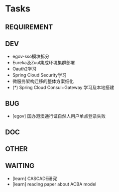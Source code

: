 # Tasks

## REQUIREMENT

## DEV

- egov-sso模块拆分
- Eureka及Zuul集成环境集群部署
- Oauth2学习
- Spring Cloud Security学习
- 微服务架构迁移的整体方案细化
- (*) Spring Cloud Consul+Gateway 学习及本地搭建

## BUG

- [egov] 国办港澳通行证自然人用户单点登录失败

## DOC

## OTHER

## WAITING

- [learn] CASCADE研究
- [learn] reading paper about ACBA model
